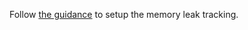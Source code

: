 Follow [the guidance](https://github.com/flutter/devtools/blob/master/packages/devtools_app/lib/src/screens/memory/panes/leaks/LEAK_TRACKING.md) to setup the memory leak tracking.


